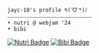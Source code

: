 ```
jayc-10's profile ٩(ˊᗜˋ*)ﾉ 
⎯⎯⎯⎯⎯⎯⎯⎯⎯⎯⎯⎯⎯⎯⎯⎯⎯⎯⎯⎯⎯⎯⎯⎯⎯⎯⎯⎯⎯⎯⎯⎯
• nutri @ webjam '24
• bibi
```
[![Nutri Badge](https://img.shields.io/badge/webjam-nutri-C0CFB2?labelColor=f1ebe1)](https://github.com/NoNathan17/nutri) [![Bibi Badge](https://img.shields.io/badge/bibi-C0CFB2)](https://github.com/jayc-10/bibi)

